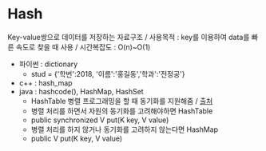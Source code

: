 # Hash
Key-value쌍으로 데이터를 저장하는 자료구조    /   사용목적 : key를 이용하여 data를 빠른 속도로 찾을 때 사용   /   시간복잡도 : O(n)~O(1)



- 파이썬 : dictionary
    - stud = {'학번':2018, '이름':'홍길동','학과':'전정공'}
- c++ : hash_map
- java : hashcode(), HashMap, HashSet
    - HashTable 병렬 프로그래밍을 할 때 동기화를 지원해줌 / [출처](https://mangkyu.tistory.com/102)
    - 병렬 처리를 하면서 자원의 동기화를 고려해야하면 HashTable
    - public synchronized V put(K key, V value)
    - 병렬 처리를 하지 않거나 동기화를 고려하지 않는다면 HashMap
    - public V put(K key, V value)
